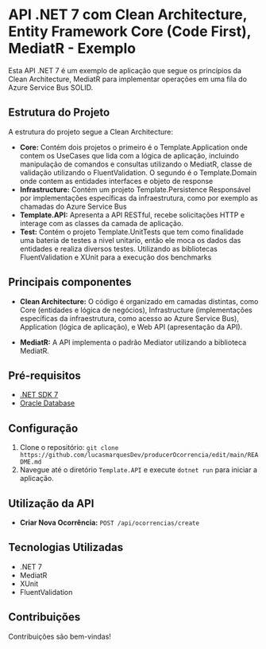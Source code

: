 ﻿# API .NET 7 com Clean Architecture, Entity Framework Core (Code First), MediatR - Exemplo

Esta API .NET 7 é um exemplo de aplicação que segue os princípios da Clean Architecture, MediatR para implementar operações em uma fila do Azure Service Bus SOLID.

## Estrutura do Projeto

A estrutura do projeto segue a Clean Architecture:

- **Core:** Contém dois projetos o primeiro é o Template.Application onde contem os UseCases que lida com a lógica de aplicação, incluindo manipulação de comandos e consultas utilizando o MediatR, classe de validação utilizando o FluentValidation. O segundo é o Template.Domain onde contem as entidades interfaces e objeto de response
- **Infrastructure:** Contém um projeto Template.Persistence Responsável por implementações específicas da infraestrutura, como por exemplo as chamadas do Azure Service Bus
- **Template.API:** Apresenta a API RESTful, recebe solicitações HTTP e interage com as classes da camada de aplicação.
- **Test:** Contém o projeto Template.UnitTests que tem como finalidade uma bateria de testes a nivel unitario, então ele moca os dados das entidades e realiza diversos testes. Utilizando as bibliotecas FluentValidation e XUnit para a execução dos benchmarks

## Principais componentes
- **Clean Architecture:**
	O código é organizado em camadas distintas, como Core (entidades e lógica de negócios), Infrastructure (implementações específicas da infraestrutura, como acesso ao Azure Service Bus), Application (lógica de aplicação), e Web API (apresentação da API).

- **MediatR:**
	A API implementa o padrão Mediator utilizando a biblioteca MediatR.

## Pré-requisitos

- [.NET SDK 7](https://dotnet.microsoft.com/download)
- [Oracle Database](https://www.oracle.com/database/)
  
## Configuração

1. Clone o repositório: `git clone https://github.com/lucasmarquesDev/producerOcorrencia/edit/main/README.md`
3. Navegue até o diretório `Template.API` e execute `dotnet run` para iniciar a aplicação.

## Utilização da API

- **Criar Nova Ocorrência:**
  `POST /api/ocorrencias/create`

## Tecnologias Utilizadas

- .NET 7
- MediatR
- XUnit
- FluentValidation

## Contribuições

Contribuições são bem-vindas!
